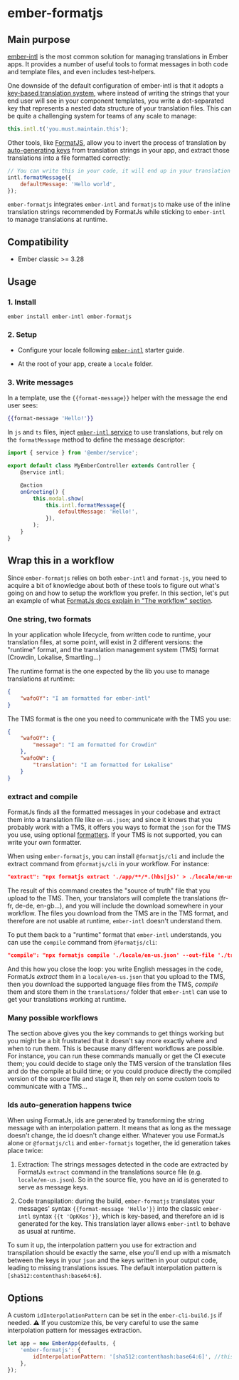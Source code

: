 # ember-formatjs

## Main purpose

[ember-intl](https://ember-intl.github.io/ember-intl/) is the most common solution for managing translations in Ember apps. It provides a number of useful tools to format messages in both code and template files, and even includes test-helpers.

One downside of the default configuration of ember-intl is that it adopts a [key-based translation system](https://ember-intl.github.io/ember-intl/docs/helpers/t), where instead of writing the strings that your end user will see in your component templates, you write a dot-separated key that represents a nested data structure of your translation files. This can be quite a challenging system for teams of any scale to manage:

```js
this.intl.t('you.must.maintain.this');
```

Other tools, like [FormatJS](https://formatjs.github.io/), allow you to invert the process of translation by [auto-generating keys](https://formatjs.github.io/docs/getting-started/message-extraction) from translation strings in your app, and extract those translations into a file formatted correctly:

```js
// You can write this in your code, it will end up in your translation file.
intl.formatMessage({
	defaultMessage: 'Hello world',
});
```

`ember-formatjs` integrates `ember-intl` and `formatjs` to make use of the inline translation strings recommended by FormatJs while sticking to `ember-intl` to manage translations at runtime.

## Compatibility

- Ember classic >= 3.28

## Usage

### 1. Install

```
ember install ember-intl ember-formatjs
```

### 2. Setup

- Configure your locale following [`ember-intl`](https://ember-intl.github.io/ember-intl/docs/quickstart#set-your-app-s-locale) starter guide.

- At the root of your app, create a `locale` folder.

### 3. Write messages

In a template, use the `{{format-message}}` helper with the message the end user sees:

```hbs
{{format-message 'Hello!'}}
```

In `js` and `ts` files, inject [`ember-intl` service](https://ember-intl.github.io/ember-intl/docs/services/introduction) to use translations, but rely on the `formatMessage` method to define the message descriptor:

```js
import { service } from '@ember/service';

export default class MyEmberController extends Controller {
	@service intl;

	@action
	onGreeting() {
		this.modal.show(
			this.intl.formatMessage({
				defaultMessage: 'Hello!',
			}),
		);
	}
}
```

## Wrap this in a workflow

Since `ember-formatjs` relies on both `ember-intl` and `format-js`, you need to acquire a bit of knowledge about both of these tools to figure out what's going on and how to setup the workflow you prefer. In this section, let's put an example of what [FormatJs docs explain in "The workflow" section](https://formatjs.github.io/docs/getting-started/application-workflow#the-workflow).

### One string, two formats

In your application whole lifecycle, from written code to runtime, your translation files, at some point, will exist in 2 different versions: the "runtime" format, and the translation management system (TMS) format (Crowdin, Lokalise, Smartling...)

The runtime format is the one expected by the lib you use to manage translations at runtime:

```json
{
	"wafoOY": "I am formatted for ember-intl"
}
```

The TMS format is the one you need to communicate with the TMS you use:

```json
{
	"wafoOY": {
		"message": "I am formatted for Crowdin"
	},
	"wafoOW": {
		"translation": "I am formatted for Lokalise"
	}
}
```

### extract and compile

FormatJs finds all the formatted messages in your codebase and extract them into a translation file like `en-us.json`; and since it knows that you probably work with a TMS, it offers you ways to format the `json` for the TMS you use, using optional [formatters](https://formatjs.github.io/docs/getting-started/message-extraction#translation-management-system-tms-integration). If your TMS is not supported, you can write your own formatter.

When using `ember-formatjs`, you can install `@formatjs/cli` and include the extract command from `@formatjs/cli` in your workflow. For instance:

```json
"extract": "npx formatjs extract './app/**/*.(hbs|js)' > ./locale/en-us.json"
```

The result of this command creates the "source of truth" file that you upload to the TMS. Then, your translators will complete the translations (fr-fr, de-de, en-gb...), and you will include the download somewhere in your workflow. The files you download from the TMS are in the TMS format, and therefore are not usable at runtime, `ember-intl` doesn't understand them.

To put them back to a "runtime" format that `ember-intl` understands, you can use the `compile` command from `@formatjs/cli`:

```json
"compile": "npx formatjs compile './locale/en-us.json' --out-file './translations/en-us.json'"
```

And this how you close the loop: you write English messages in the code, FormatJs _extract_ them in a `locale/en-us.json` that you upload to the TMS, then you download the supported language files from the TMS, _compile_ them and store them in the `translations/` folder that `ember-intl` can use to get your translations working at runtime.

### Many possible workflows

The section above gives you the key commands to get things working but you might be a bit frustrated that it doesn't say more exactly where and when to run them. This is because many different workflows are possible. For instance, you can run these commands manually or get the CI execute them; you could decide to stage only the TMS version of the translation files and do the compile at build time; or you could produce directly the compiled version of the source file and stage it, then rely on some custom tools to communicate with a TMS...

### Ids auto-generation happens twice

When using FormatJs, ids are generated by transforming the string message with an interpolation pattern. It means that as long as the message doesn't change, the id doesn't change either. Whatever you use FormatJs alone or `@formatjs/cli` and `ember-formatjs` together, the id generation takes place twice:

1. Extraction: The strings messages detected in the code are extracted by FormatJs `extract` command in the translations source file (e.g. `locale/en-us.json`). So in the source file, you have an id is generated to serve as message keys.

2. Code transpilation: during the build, `ember-formatjs` translates your messages' syntax `{{format-message 'Hello'}}` into the classic `ember-intl` syntax `{{t 'OpKKos'}}`, which is key-based, and therefore an id is generated for the key. This translation layer allows `ember-intl` to behave as usual at runtime.

To sum it up, the interpolation pattern you use for extraction and transpilation should be exactly the same, else you'll end up with a mismatch between the keys in your `json` and the keys written in your output code, leading to missing translations issues. The default interpolation pattern is `[sha512:contenthash:base64:6]`.

## Options

A custom `idInterpolationPattern` can be set in the `ember-cli-build.js` if needed. ⚠️ If you customize this, be very careful to use the same interpolation pattern for messages extraction.

```js
let app = new EmberApp(defaults, {
	'ember-formatjs': {
		idInterpolationPattern: '[sha512:contenthash:base64:6]', //this interpolation pattern is default
	},
});
```
